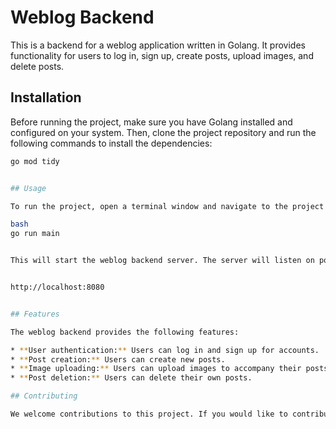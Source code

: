 # Weblog Backend

This is a backend for a weblog application written in Golang. It provides functionality for users to log in, sign up, create posts, upload images, and delete posts.

## Installation

Before running the project, make sure you have Golang installed and configured on your system. Then, clone the project repository and run the following commands to install the dependencies:

```bash
go mod tidy


## Usage

To run the project, open a terminal window and navigate to the project directory. Then, run the following command:

bash
go run main


This will start the weblog backend server. The server will listen on port 8080 by default. You can access the weblog application by opening a web browser and navigating to the following URL:


http://localhost:8080


## Features

The weblog backend provides the following features:

* **User authentication:** Users can log in and sign up for accounts.
* **Post creation:** Users can create new posts.
* **Image uploading:** Users can upload images to accompany their posts.
* **Post deletion:** Users can delete their own posts.

## Contributing

We welcome contributions to this project. If you would like to contribute, please create a pull request with your changes.
